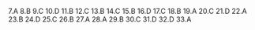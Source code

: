 7.A
8.B
9.C
10.D
11.B
12.C
13.B
14.C
15.B
16.D
17.C
18.B
19.A
20.C
21.D
22.A
23.B
24.D
25.C
26.B
27.A
28.A
29.B
30.C
31.D
32.D
33.A
